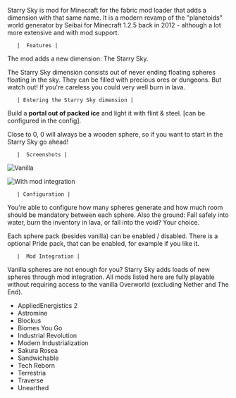 Starry Sky is mod for Minecraft for the fabric mod loader that adds a dimension with that same name. It is a modern revamp of the "planetoids" world generator by Seibai for Minecraft 1.2.5 back in 2012 - although a lot more extensive and with mod support.



       |  Features |

The mod adds a new dimension: The Starry Sky.

The Starry Sky dimension consists out of never ending floating spheres floating in the sky. They can be filled with precious ores or dungeons. But watch out! If you're careless you could very well burn in lava.



       | Entering the Starry Sky dimension |

Build a **portal out of packed ice** and light it with flint & steel. [can be configured in the config].

Close to 0, 0 will always be a wooden sphere, so if you want to start in the Starry Sky go ahead!



       |  Screenshots |

![Vanilla](./images/readme_screenshot_vanilla.png)

![With mod integration](./images/readme_screenshot_modded.png)



       | Configuration |

You're able to configure how many spheres generate and how much room should be mandatory between each sphere. Also the ground: Fall safely into water, burn the inventory in lava, or fall into the void? Your choice.

Each sphere pack (besides vanilla) can be enabled / disabled. There is a optional Pride pack, that can be enabled, for example if you like it.



       |  Mod Integration |

Vanilla spheres are not enough for you? Starry Sky adds loads of new spheres through mod integration. All mods listed here are fully playable without requiring access to the vanilla Overworld (excluding Nether and The End).

- AppliedEnergistics 2
- Astromine
- Blockus
- Biomes You Go
- Industrial Revolution
- Modern Industrialization
- Sakura Rosea
- Sandwichable
- Tech Reborn
- Terrestria
- Traverse
- Unearthed